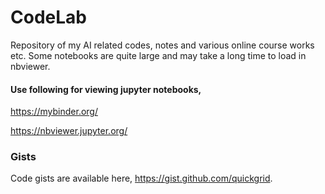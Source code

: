 # CodeLab

Repository of my AI related codes, notes and various online course works etc. Some notebooks are quite large and may take a long time to load in nbviewer.

#### Use following for viewing jupyter notebooks,

https://mybinder.org/

https://nbviewer.jupyter.org/ 

### Gists

Code gists are available here, https://gist.github.com/quickgrid.
